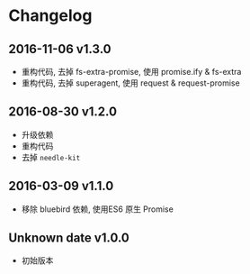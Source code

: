 # Changelog

## 2016-11-06 v1.3.0
- 重构代码, 去掉 fs-extra-promise, 使用 promise.ify & fs-extra
- 重构代码, 去掉 superagent, 使用 request & request-promise

## 2016-08-30 v1.2.0
- 升级依赖
- 重构代码
- 去掉 `needle-kit`

## 2016-03-09 v1.1.0
- 移除 bluebird 依赖, 使用ES6 原生 Promise

## Unknown date v1.0.0
- 初始版本